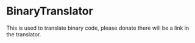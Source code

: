# BinaryTranslator
This is used to translate binary code, please donate there will be a link in the translator.

